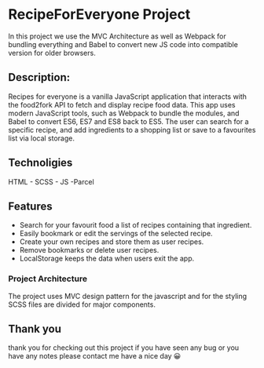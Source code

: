# RecipeForEveryone Project
In this project we use the MVC Architecture as well as Webpack for bundling everything and Babel to convert new JS code into compatible version for older browsers.
## Description:
Recipes for everyone is a vanilla JavaScript application that interacts with the food2fork API to fetch and display recipe food data. This app uses modern JavaScript tools, such as Webpack to bundle the modules, and Babel to convert ES6, ES7 and ES8 back to ES5. The user can search for a specific recipe, and add ingredients to a shopping list or save to a favourites list via local storage.
## Technoligies
HTML - SCSS - JS -Parcel
## Features 
* Search for your favourit food a list of recipes containing that ingredient.
* Easily bookmark or edit the servings of the selected recipe.
* Create your own recipes and store them as user recipes.
* Remove bookmarks or delete user recipes.
* LocalStorage keeps the data when users exit the app.

### Project Architecture
The project uses MVC design pattern for the javascript and for the styling SCSS files are divided for major components.

## Thank you 
thank you for checking out this project if you have seen any bug or you have any notes please contact me 
have a nice day :grinning:

